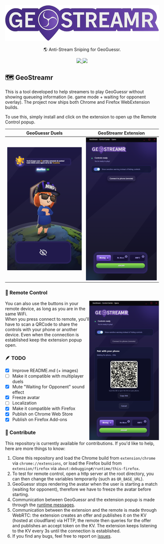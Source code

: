 <h1 align="center">
    <img width="600" src="assets/logo.png" align="center"></img>
</h1>
<p align="center">🌎 Anti-Stream Sniping for GeoGuessr.</p>

<p align="center">
  <a aria-label="Download at Chrome Web Store" href="https://chromewebstore.google.com/detail/pgnimikgjilcijpgdngdnmfemdljmoka">
    <img src="https://img.shields.io/badge/chrome-1.2.1-success?logo=chromewebstore&logoColor=white"></img>
  </a>
  <a aria-label="Download at Firefox Add-ons" href="https://addons.mozilla.org/en-US/firefox/addon/geostreamr">
    <img src="https://img.shields.io/badge/firefox-1.2-success?logo=firefoxbrowser"></img>
  </a>
</p>

## 🗺️ GeoStreamr

This is a tool developed to help streamers to play GeoGuessr without showing queueing information (ie. game mode + waiting for opponent overlay). The project now ships both Chrome and Firefox WebExtension builds.

To use this, simply install and click on the extension to open up the Remote Control popup.

| GeoGuessr Duels                  | GeoStreamr Extension             |
| -------------------------------- | -------------------------------- |
| <img src="/assets/screen1.png"/> | <img src="/assets/screen3.png"/> |

### 📱 Remote Control

<p align="left">
  <img width="228px" align="right" src="/assets/screen2.png"/>
</p>

You can also use the buttons in your remote device, as long as you are in the same WiFi.  
When you press connect to remote, you'll have to scan a QRCode to share the controls with your phone or another device. Even when the connection is established keep the extension popup open.

### 🪶 TODO

- [x] Improve README.md (+ images)
- [ ] Make it compatible with multiplayer duels
- [x] Mute "Waiting for Opponent" sound effect
- [x] Freeze avatar
- [ ] Localization
- [x] Make it compatible with Firefox
- [x] Publish on Chrome Web Store
- [x] Publish on Firefox Add-ons

### 🤝 Contribute

This repository is currently available for contributions. If you'd like to help, here are more things to know:

1. Clone this repository and load the Chrome build from `extension/chrome` via `chrome://extensions`, or load the Firefox build from `extension/firefox` via `about:debugging#/runtime/this-firefox`.
2. To test for remote control, open a http server at the root directory, you can then change the variables temporarily (such as `QR_BASE_URL`).
3. GeoGuessr stops rendering the avatar when the user is starting a match (waiting for opponent), therefore we have to freeze the avatar before starting.
4. Communication between GeoGuessr and the extension popup is made through the [runtime messages](https://developer.chrome.com/docs/extensions/reference/api/runtime).
5. Communication between the extension and the remote is made through WebRTC: the extension creates an offer and publishes it on the KV (hosted at cloudflare) via HTTP, the remote then queries for the offer and publishes an accept token on the KV. The extension keeps listening to the KV every 3s until the connection is established.
6. If you find any bugs, feel free to report on [issues](https://github.com/MateusAquino/geostreamr/issues).
